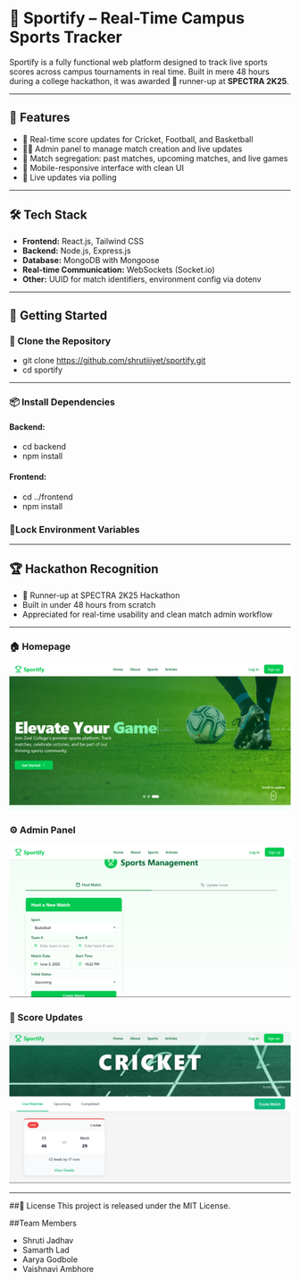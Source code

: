 # 🏀 Sportify – Real-Time Campus Sports Tracker

Sportify is a fully functional web platform designed to track live sports scores across campus tournaments in real time. Built in mere 48 hours during a college hackathon, it was awarded 🥈 runner-up at **SPECTRA 2K25**.

---

## 🚀 Features

- 🏏 Real-time score updates for Cricket, Football, and Basketball
- 🧑‍💼 Admin panel to manage match creation and live updates
- 📅 Match segregation: past matches, upcoming matches, and live games
- 📱 Mobile-responsive interface with clean UI
- 🔌 Live updates via polling

---

## 🛠️ Tech Stack

- **Frontend:** React.js, Tailwind CSS
- **Backend:** Node.js, Express.js
- **Database:** MongoDB with Mongoose
- **Real-time Communication:** WebSockets (Socket.io)
- **Other:** UUID for match identifiers, environment config via dotenv

---

## 🏁 Getting Started

### 🔄 Clone the Repository

- git clone https://github.com/shrutiiiyet/sportify.git
- cd sportify

---

### 📦 Install Dependencies
#### Backend:
- cd backend
- npm install

#### Frontend:
- cd ../frontend
- npm install

### 🔐Lock Environment Variables

---

## 🏆 Hackathon Recognition
- 🥈 Runner-up at SPECTRA 2K25 Hackathon
- Built in under 48 hours from scratch
- Appreciated for real-time usability and clean match admin workflow

---

### 🏠 Homepage
![Homepage](assets/Homepage.png)

### ⚙️ Admin Panel
![Admin Panel](assets/HostMatch.png)

### 📸 Score Updates
![Score Board](assets/ScoreVisual.png)

---

##📜 License
This project is released under the MIT License.

##Team Members
- Shruti Jadhav
- Samarth Lad
- Aarya Godbole
- Vaishnavi Ambhore
